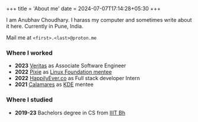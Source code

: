+++
title = 'About me'
date = 2024-07-07T17:14:28+05:30
+++

I am Anubhav Choudhary. I harass my computer and sometimes write about it here. Currently in Pune, India. 

Mail me at `<first>.<last>@proton.me`

### Where I worked

- **2023** [Veritas](https://www.veritas.com) as Associate Software Engineer
- **2022** [Pixie](https://px.dev) as [Linux Foundation mentee](https://lfx.linuxfoundation.org/tools/mentorship)
- **2022** [HappilyEver.co](https://in.linkedin.com/company/happilyever) as Full stack developer Intern
- **2021** [Calamares](https://calamares.io/) as [KDE](https://kde.org) mentee

### Where I studied

- **2019-23** Bachelors degree in CS from [IIIT Bh](https://www.iiit-bh.ac.in/)
